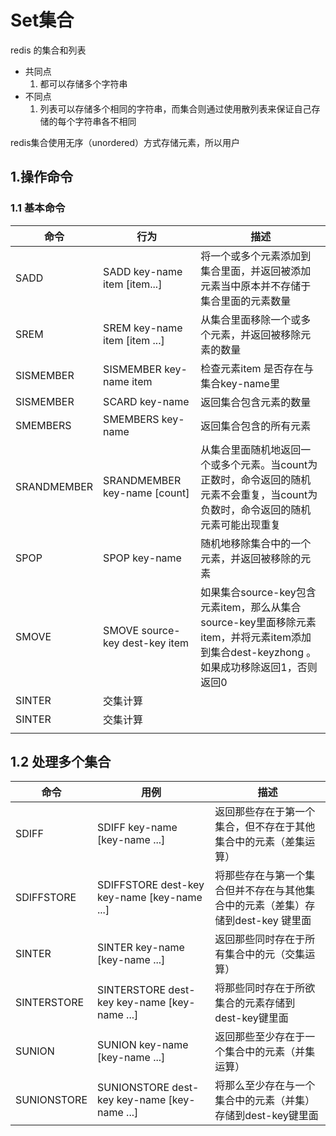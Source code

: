 # Set集合

redis 的集合和列表

- 共同点
  1. 都可以存储多个字符串
- 不同点
  1. 列表可以存储多个相同的字符串，而集合则通过使用散列表来保证自己存储的每个字符串各不相同

redis集合使用无序（unordered）方式存储元素，所以用户

## 1.操作命令

### 1.1 基本命令

| 命令        | 行为                           | 描述                                                         |
| ----------- | ------------------------------ | ------------------------------------------------------------ |
| SADD        | SADD key-name item [item...]   | 将一个或多个元素添加到集合里面，并返回被添加元素当中原本并不存储于集合里面的元素数量 |
| SREM        | SREM key-name item [item ...]  | 从集合里面移除一个或多个元素，并返回被移除元素的数量         |
| SISMEMBER   | SISMEMBER key-name item        | 检查元素item 是否存在与集合key-name里                        |
| SISMEMBER   | SCARD key-name                 | 返回集合包含元素的数量                                       |
| SMEMBERS    | SMEMBERS key-name              | 返回集合包含的所有元素                                       |
| SRANDMEMBER | SRANDMEMBER  key-name [count]  | 从集合里面随机地返回一个或多个元素。当count为正数时，命令返回的随机元素不会重复，当count为负数时，命令返回的随机元素可能出现重复 |
| SPOP        | SPOP key-name                  | 随机地移除集合中的一个元素，并返回被移除的元素               |
| SMOVE       | SMOVE source-key dest-key item | 如果集合source-key包含元素item，那么从集合source-key里面移除元素item，并将元素item添加到集合dest-keyzhong 。如果成功移除返回1，否则返回0 |
| SINTER      | 交集计算                       |                                                              |
| SINTER      | 交集计算                       |                                                              |
|             |                                |                                                              |

## 1.2 处理多个集合

| 命令        | 用例                                         | 描述                                                         |
| ----------- | -------------------------------------------- | ------------------------------------------------------------ |
| SDIFF       | SDIFF key-name [key-name ...]                | 返回那些存在于第一个集合，但不存在于其他集合中的元素（差集运算） |
| SDIFFSTORE  | SDIFFSTORE dest-key key-name [key-name ...]  | 将那些存在与第一个集合但并不存在与其他集合中的元素（差集）存储到dest-key 键里面 |
| SINTER      | SINTER key-name [key-name ...]               | 返回那些同时存在于所有集合中的元（交集运算）                 |
| SINTERSTORE | SINTERSTORE dest-key key-name [key-name ...] | 将那些同时存在于所欲集合的元素存储到dest-key键里面           |
| SUNION      | SUNION key-name [key-name ...]               | 返回那些至少存在于一个集合中的元素（并集运算）               |
| SUNIONSTORE | SUNIONSTORE dest-key key-name [key-name ...] | 将那么至少存在与一个集合中的元素（并集）存储到dest-key键里面 |


